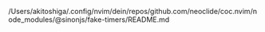 /Users/akitoshiga/.config/nvim/dein/repos/github.com/neoclide/coc.nvim/node_modules/@sinonjs/fake-timers/README.md